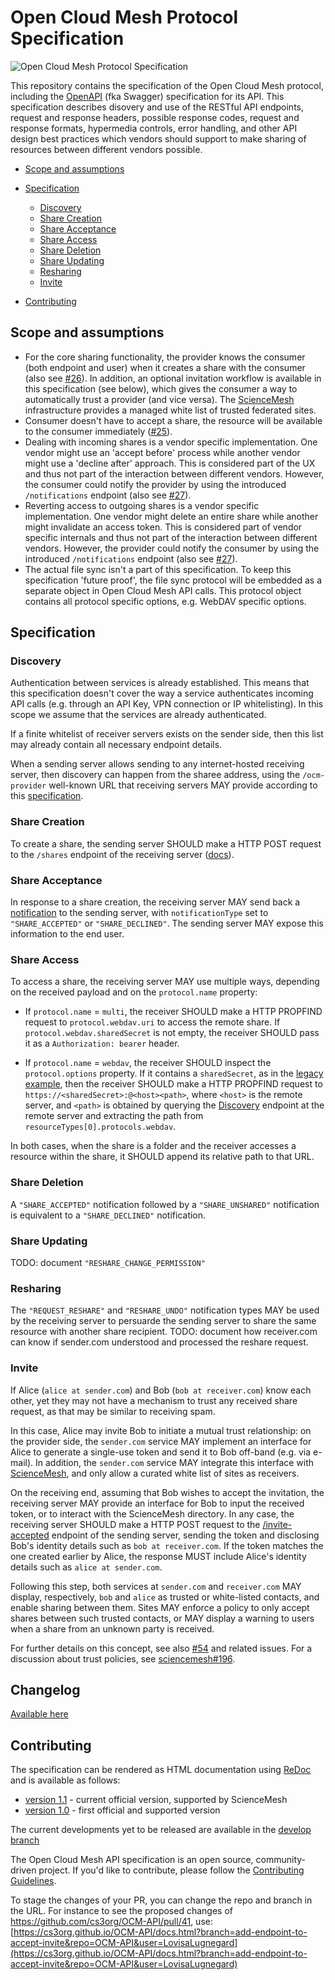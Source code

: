 # Open Cloud Mesh Protocol Specification

![Open Cloud Mesh Protocol Specification](logo.png)

This repository contains the specification of the Open Cloud Mesh protocol, including
the [OpenAPI](https://github.com/OAI/OpenAPI-Specification) (fka Swagger) specification for its API. This specification describes disovery and use of the RESTful API endpoints, request and response headers, possible response codes, request and response formats, hypermedia controls, error handling, and other API design best practices which vendors should support to make sharing of resources between different vendors possible.

* [Scope and assumptions](#scope-and-assumptions)
* [Specification](#specification)
  * [Discovery](#discovery)
  * [Share Creation](#create)
  * [Share Acceptance](#accept)
  * [Share Access](#access)
  * [Share Deletion](#unshare)
  * [Share Updating](#update)
  * [Resharing](#reshare)
  * [Invite](#invite)

* [Contributing](#contributing)

## Scope and assumptions

* For the core sharing functionality, the provider knows the consumer (both endpoint and user) when it creates a share with the consumer (also see [#26](https://github.com/cs3org/OCM-API/issues/26)). In addition, an optional invitation workflow is available in this specification (see below), which gives the consumer a way to automatically trust a provider (and vice versa). The [ScienceMesh](https://sciencemesh.io) infrastructure provides a managed white list of trusted federated sites.
* Consumer doesn't have to accept a share, the resource will be available to the consumer immediately ([#25](https://github.com/cs3org/OCM-API/issues/25)).
* Dealing with incoming shares is a vendor specific implementation. One vendor might use an 'accept before' process while another vendor might use a 'decline after' approach. This is considered part of the UX and thus not part of the interaction between different vendors. However, the consumer could notify the provider by using the introduced `/notifications` endpoint (also see [#27](https://github.com/cs3org/OCM-API/issues/27)).
* Reverting access to outgoing shares is a vendor specific implementation. One vendor might delete an entire share while another might invalidate an access token. This is considered part of vendor specific internals and thus not part of the interaction between different vendors. However, the provider could notify the consumer by using the introduced `/notifications` endpoint (also see [#27](https://github.com/cs3org/OCM-API/issues/27)).
* The actual file sync isn't a part of this specification. To keep this specification 'future proof', the file sync protocol will be embedded as a separate object in Open Cloud Mesh API calls. This protocol object contains all protocol specific options, e.g. WebDAV specific options.


## Specification
### Discovery
Authentication between services is already established. This means that this specification doesn't cover the way a service authenticates incoming API calls (e.g. through an API Key, VPN connection or IP whitelisting). In this scope we assume that the services are already authenticated.

If a finite whitelist of receiver servers exists on the sender
side, then this list may already contain all necessary endpoint details.

When a sending server allows sending to any internet-hosted receiving server, then discovery can happen from the sharee address, using the `/ocm-provider` well-known URL that receiving servers MAY provide according to this [specification](https://cs3org.github.io/OCM-API/docs.html?branch=develop&repo=OCM-API&user=cs3org#/paths/~1ocm-provider/get).

### Share Creation
To create a share, the sending server SHOULD make a HTTP POST request to the `/shares` endpoint of the receiving server ([docs](https://cs3org.github.io/OCM-API/docs.html?branch=develop&repo=OCM-API&user=cs3org#/paths/~1shares/post)).

### Share Acceptance
In response to a share creation, the receiving server MAY send back a [notification](https://cs3org.github.io/OCM-API/docs.html?branch=develop&repo=OCM-API&user=cs3org#/paths/~1notifications/post) to the sending server, with  `notificationType` set to `"SHARE_ACCEPTED"` or `"SHARE_DECLINED"`. The sending server MAY expose this information to the end user. 

### Share Access
To access a share, the receiving server MAY use multiple ways, depending on the received payload and on the `protocol.name` property:

* If `protocol.name` = `multi`, the receiver SHOULD make a HTTP PROPFIND request to `protocol.webdav.uri` to access the remote share. If `protocol.webdav.sharedSecret` is not empty, the receiver SHOULD pass it as a `Authorization: bearer` header.

* If `protocol.name` = `webdav`, the receiver SHOULD inspect the `protocol.options` property. If it contains a `sharedSecret`, as in the [legacy example](https://cs3org.github.io/OCM-API/docs.html?branch=develop&repo=OCM-API&user=cs3org#/paths/~1shares/post), then the receiver SHOULD make a HTTP PROPFIND request to `https://<sharedSecret>:@<host><path>`, where `<host>` is the remote server, and `<path>` is obtained by querying the [Discovery](#discovery) endpoint at the remote server and extracting the path from `resourceTypes[0].protocols.webdav`.

In both cases, when the share is a folder and the receiver accesses a resource within the share, it SHOULD append its relative path to that URL.

### Share Deletion
A `"SHARE_ACCEPTED"` notification followed by a `"SHARE_UNSHARED"` notification is
equivalent to a `"SHARE_DECLINED"` notification.

### Share Updating
TODO: document `"RESHARE_CHANGE_PERMISSION"`

### Resharing
The `"REQUEST_RESHARE"` and `"RESHARE_UNDO"` notification types MAY be used by the
receiving server to persuarde the sending server to share the same resource with another share recipient.
TODO: document how receiver.com can know if sender.com understood and processed the
reshare request.

### Invite
If Alice (`alice at sender.com`) and Bob (`bob at receiver.com`) know each other, yet they may not have a mechanism to trust any received share request, as that may be similar to receiving spam.

In this case, Alice may invite Bob to initiate a mutual trust relationship: on the provider side, the `sender.com` service MAY implement an interface for Alice to generate a single-use token and send it to Bob off-band (e.g. via e-mail). In addition, the `sender.com` service MAY integrate this interface with [ScienceMesh](https://sciencemesh.io), and only allow a curated white list of sites as receivers.

On the receiving end, assuming that Bob wishes to accept the invitation, the receiving server MAY provide an interface for Bob to input the received token, or to interact with the ScienceMesh directory. In any case, the receiving server SHOULD make a HTTP POST request to the [/invite-accepted](https://cs3org.github.io/OCM-API/docs.html?branch=develop&repo=OCM-API&user=cs3org#/paths/~1invite-accepted/post) endpoint of the sending server, sending the token and disclosing Bob's identity details such as `bob at receiver.com`. If the token matches the one created earlier by Alice, the response MUST include Alice's identity details such as `alice at sender.com`.

Following this step, both services at `sender.com` and `receiver.com` MAY display, respectively, `bob` and `alice` as trusted or white-listed contacts, and enable sharing between them. Sites MAY enforce a policy to only accept shares between such trusted contacts, or MAY display a warning to users when a share from an unknown party is received.

For further details on this concept, see also [#54](https://github.com/cs3org/OCM-API/pull/54) and related issues. For a discussion about trust policies, see [sciencemesh#196](https://github.com/sciencemesh/sciencemesh/issues/196).


## Changelog

[Available here](CHANGELOG.md)


## Contributing

The specification can be rendered as HTML documentation using [ReDoc](https://github.com/Redocly/redoc) and is available as follows:

* [version 1.1](https://cs3org.github.io/OCM-API/docs.html?branch=v1.1.0&repo=OCM-API&user=cs3org#/paths/~1shares/post) - current official version, supported by ScienceMesh
* [version 1.0](https://cs3org.github.io/OCM-API/docs.html?branch=v1.0.0&repo=OCM-API&user=cs3org#/paths/~1shares/post) - first official and supported version

The current developments yet to be released are available in the [develop branch](https://cs3org.github.io/OCM-API/docs.html?branch=develop&repo=OCM-API&user=cs3org)

The Open Cloud Mesh API specification is an open source, community-driven project. If you'd like to contribute, please follow the [Contributing Guidelines](CONTRIBUTING.md).

To stage the changes of your PR, you can change the repo and branch in the URL.
For instance to see the proposed changes of https://github.com/cs3org/OCM-API/pull/41, use:
[https://cs3org.github.io/OCM-API/docs.html?branch=add-endpoint-to-accept-invite&repo=OCM-API&user=LovisaLugnegard](https://cs3org.github.io/OCM-API/docs.html?branch=add-endpoint-to-accept-invite&repo=OCM-API&user=LovisaLugnegard)
